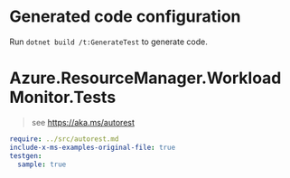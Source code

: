 # Generated code configuration

Run `dotnet build /t:GenerateTest` to generate code.

# Azure.ResourceManager.WorkloadMonitor.Tests

> see https://aka.ms/autorest
``` yaml
require: ../src/autorest.md
include-x-ms-examples-original-file: true
testgen:
  sample: true
```